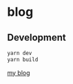 # blog

> 

## Development

```bash
yarn dev
yarn build
```
[my blog](https://1328999898.github.io/blog/dist/index)

<!-- For more details, please head VuePress's [documentation](https://v1.vuepress.vuejs.org/). -->

